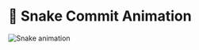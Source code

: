 # 🐍 Snake Commit Animation

![Snake animation](https://github.com/marlon-greg/marlon-greg/blob/output/github-contribution-grid-snake.svg)
